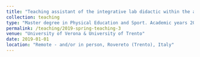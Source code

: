 ```yaml
---
title: "Teaching assistant of the integrative lab didactic within the academic course of Technology and Innovation in Sports"
collection: teaching
type: "Master degree in Physical Education and Sport. Academic years 2019-20, 2020-21, and 2021-2022."
permalink: /teaching/2019-spring-teaching-3
venue: "University of Verona & University of Trento"
date: 2019-01-01
location: "Remote - and/or in person, Rovereto (Trento), Italy"
---
```


